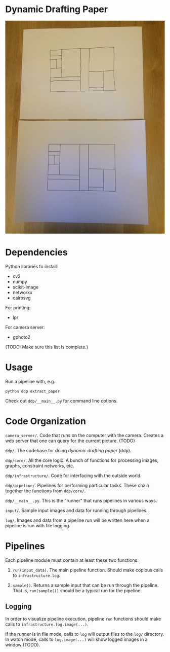 # Dynamic Drafting Paper

![Horizontal/Vertical Lines Test](doc/hv_lines.jpg)

# Dependencies

Python libraries to install:

* cv2
* numpy
* scikit-image
* networkx
* cairosvg

For printing:

* lpr

For camera server:

* gphoto2

(TODO: Make sure this list is complete.)


# Usage

Run a pipeline with, e.g.

    python ddp extract_paper

Check out `ddp/__main__.py` for command line options.


# Code Organization

`camera_server/`. Code that runs on the computer with the camera. Creates a web server that one can query for the current picture. (TODO)

`ddp/`. The codebase for doing *dynamic drafting paper* (ddp).

`ddp/core/`. All the core logic. A bunch of functions for processing images, graphs, constraint networks, etc.

`ddp/infrastructure/`. Code for interfacing with the outside world.

`ddp/pipeline/`. Pipelines for performing particular tasks. These chain together the functions from `ddp/core/`.

`ddp/__main__.py`. This is the "runner" that runs pipelines in various ways.

`input/`. Sample input images and data for running through pipelines.

`log/`. Images and data from a pipeline run will be written here when a pipeline is run with file logging.


# Pipelines

Each pipeline module must contain at least these two functions:

1. `run(input_data)`. The main pipeline function. Should make copious calls to `infrastructure.log`.

2. `sample()`. Returns a sample input that can be run through the pipeline. That is, `run(sample())` should be a typical run for the pipeline.

## Logging

In order to visualize pipeline execution, pipeline `run` functions should make calls to `infrastructure.log.image(...)`.

If the runner is in file mode, calls to `log` will output files to the `log/` directory. In watch mode, calls to `log.image(...)` will show logged images in a window (TODO).

